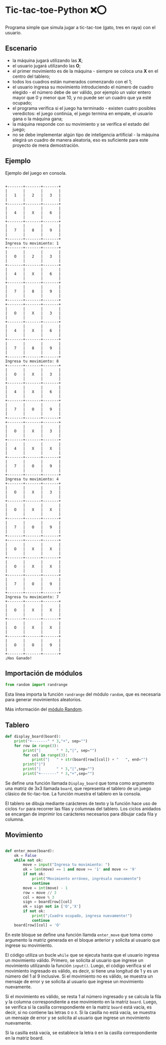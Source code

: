 # Tic-tac-toe-Python ❌⭕
Programa simple que simula jugar a tic-tac-toe (gato, tres en raya) con el usuario.
## Escenario
- la máquina jugará utilizando las **X**;
- el usuario jugará utilizando las **O**;
- el primer movimiento es de la máquina - siempre se coloca una **X** en el centro del tablero;
- todos los cuadros están numerados comenzando con el 1;
- el usuario ingresa su movimiento introduciendo el número de cuadro elegido - el número debe de ser válido, por ejemplo un valor entero mayor que 0 y menor que 10, y no puede ser un cuadro que ya esté ocupado;
- el programa verifica si el juego ha terminado - existen cuatro posibles veredictos: el juego continúa, el juego termina en empate, el usuario gana o la máquina gana;
- la máquina responde con su movimiento y se verifica el estado del juego;
- no se debe implementar algún tipo de inteligencia artificial - la máquina elegirá un cuadro de manera aleatoria, eso es suficiente para este proyecto de mera demostración.
## Ejemplo
Ejemplo del juego en consola.
```

+-------+-------+-------+
|       |       |       |
|   1   |   2   |   3   |
|       |       |       |
+-------+-------+-------+
|       |       |       |
|   4   |   X   |   6   |
|       |       |       |
+-------+-------+-------+
|       |       |       |
|   7   |   8   |   9   |
|       |       |       |
+-------+-------+-------+
Ingresa tu movimiento: 1
+-------+-------+-------+
|       |       |       |
|   O   |   2   |   3   |
|       |       |       |
+-------+-------+-------+
|       |       |       |
|   4   |   X   |   6   |
|       |       |       |
+-------+-------+-------+
|       |       |       |
|   7   |   8   |   9   |
|       |       |       |
+-------+-------+-------+
+-------+-------+-------+
|       |       |       |
|   O   |   X   |   3   |
|       |       |       |
+-------+-------+-------+
|       |       |       |
|   4   |   X   |   6   |
|       |       |       |
+-------+-------+-------+
|       |       |       |
|   7   |   8   |   9   |
|       |       |       |
+-------+-------+-------+
Ingresa tu movimiento: 8
+-------+-------+-------+
|       |       |       |
|   O   |   X   |   3   |
|       |       |       |
+-------+-------+-------+
|       |       |       |
|   4   |   X   |   6   |
|       |       |       |
+-------+-------+-------+
|       |       |       |
|   7   |   O   |   9   |
|       |       |       |
+-------+-------+-------+
+-------+-------+-------+
|       |       |       |
|   O   |   X   |   3   |
|       |       |       |
+-------+-------+-------+
|       |       |       |
|   4   |   X   |   X   |
|       |       |       |
+-------+-------+-------+
|       |       |       |
|   7   |   O   |   9   |
|       |       |       |
+-------+-------+-------+
Ingresa tu movimiento: 4
+-------+-------+-------+
|       |       |       |
|   O   |   X   |   3   |
|       |       |       |
+-------+-------+-------+
|       |       |       |
|   O   |   X   |   X   |
|       |       |       |
+-------+-------+-------+
|       |       |       |
|   7   |   O   |   9   |
|       |       |       |
+-------+-------+-------+
+-------+-------+-------+
|       |       |       |
|   O   |   X   |   X   |
|       |       |       |
+-------+-------+-------+
|       |       |       |
|   O   |   X   |   X   |
|       |       |       |
+-------+-------+-------+
|       |       |       |
|   7   |   O   |   9   |
|       |       |       |
+-------+-------+-------+
Ingresa tu movimiento: 7
+-------+-------+-------+
|       |       |       |
|   O   |   X   |   X   |
|       |       |       |
+-------+-------+-------+
|       |       |       |
|   O   |   X   |   X   |
|       |       |       |
+-------+-------+-------+
|       |       |       |
|   O   |   O   |   9   |
|       |       |       |
+-------+-------+-------+
¡Has Ganado!

```
## Importación de módulos
```python
from random import randrange
```
Esta línea importa la función `randrange` del módulo  `random`, que es necesaria para generar movimientos aleatorios.

Más información del [módulo Random](https://docs.python.org/es/3/library/random.html).
## Tablero
```python
def display_board(board):
	print("+-------" * 3,"+", sep="")
	for row in range(3):
		print("|       " * 3,"|", sep="")
		for col in range(3):
			print("|   " + str(board[row][col]) + "   ", end="")
		print("|")
		print("|       " * 3,"|",sep="")
		print("+-------" * 3,"+",sep="")
```
Se define una función llamada `Display_board` que toma como argumento una matriz de 3x3 llamada `board`, que representa el tablero de un juego clásico de tic-tac-toe. La función muestra el tablero en la consola.

El tablero se dibuja mediante carácteres de texto y la función hace uso de ciclos `for` para recorrer las filas y columnas del tablero. Los ciclos anidados se encargan de imprimir los carácteres necesarios para dibujar cada fila y columna.
## Movimiento
```python

def enter_move(board):
	ok = False
	while not ok:
		move = input("Ingresa tu movimiento: ") 
		ok = len(move) == 1 and move >= '1' and move <= '9'
		if not ok:
			print("Movimiento erróneo, ingrésalo nuevamente")
			continue
		move = int(move) - 1
		row = move // 3
		col = move % 3
		sign = board[row][col]
		ok = sign not in ['O','X'] 
		if not ok:
			print("¡Cuadro ocupado, ingresa nuevamente!")
			continue
	board[row][col] = 'O'

```
En este bloque se define una función llamda `enter_move` que toma como argumento la matriz generada en el bloque anterior y solicita al usuario que ingrese su movimiento.

El código utiliza un bucle `while` que se ejecuta hasta que el usuario ingresa un movimiento válido. Primero, se solicita al usuario que ingrese un movimiento utilizando la función `input()`. Luego, el código verifica si el movimiento ingresado es válido, es decir, si tiene una longitud de 1 y es un número del 1 al 9 inclusive. Si el movimiento no es válido, se muestra un mensaje de error y se solicita al usuario que ingrese un movimiento nuevamente.

Si el movimiento es válido, se resta 1 al número ingresado y se calcula la fila y la columna correspondiente a ese movimiento en la matriz `board`. Luego, se verifica si la casilla correspondiente en la matriz `board` está vacía, es decir, si no contiene las letras `O` o `X`. Si la casilla no está vacía, se muestra un mensaje de error y se solicita al usuario que ingrese un movimiento nuevamente.

Si la casilla está vacía, se establece la letra `O` en la casilla correspondiente en la matriz board.
